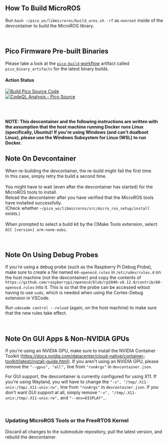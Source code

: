 ## How To Build MicroROS
Run `bash ~/pico_ws/libmicroros/build_uros.sh -rf` as `nonroot` inside of the devcontainer to build the MicroROS library.

<br>

## Pico Firmware Pre-built Binaries
Please take a look at the [`pico-build` workflow](https://github.com/samyarsadat/Micro-ROS-RP2350/actions/workflows/pico-build.yml) artifact called `pico_binary_artifacts` for the latest binary builds.

#### Action Status
[![Build Pico Source Code](https://github.com/samyarsadat/Micro-ROS-RP2350/actions/workflows/pico-build.yml/badge.svg)](https://github.com/samyarsadat/Micro-ROS-RP2350/actions/workflows/pico-build.yml)<br>
[![CodeQL Analysis - Pico Source](https://github.com/samyarsadat/Micro-ROS-RP2350/actions/workflows/pico-codeql.yml/badge.svg)](https://github.com/samyarsadat/Micro-ROS-RP2350/actions/workflows/pico-codeql.yml)

<br>
<br>

**NOTE: This devcontainer and the following instructions are written with the assumption that the host machine running Docker runs Linux (specifically, Ubuntu)! If you're using Windows (and can't dualboot Linux), please use the Windows Subsystem for Linux (WSL) to run Docker.**

## Note On Devcontainer
When re-building the devcontainer, the re-build might fail the first time.<br>
In this case, simply retry the build a second time.<br>
<br>
You might have to wait (even after the devcontainer has started) for the MicroROS tools to install.<br>
Reload the devcontainer after you have verified that the MicroROS tools have installed successfully.<br>
(Check whether `~/pico_ws/libmicroros/src/micro_ros_setup/install` exists.)<br>
<br>
When prompted to select a build kit by the CMake Tools extension, select `GCC [version] arm-none-eabi`.

<br>

## Note On Using Debug Probes
If you're using a debug probe (such as the Raspberry Pi Debug Probe), make sure to create a file named `60-openocd.rules` in `/etc/udev/rules.d` on the host machine (not the devcontainer) and copy the contents of `https://github.com/raspberrypi/openocd/blob/rp2040-v0.12.0/contrib/60-openocd.rules` into it. This is so that the probe can be accessed witout having to use `sudo`, which is needed when using the Cortex-Debug extension in VSCode.

Run `udevadm control --reload` (again, on the host machine) to make sure that the new rules take effect.

<br>

## Note On GUI Apps & Non-NVIDIA GPUs
If you're using an NVIDIA GPU, make sure to install the NVIDIA Container Toolkit (https://docs.nvidia.com/datacenter/cloud-native/container-toolkit/latest/install-guide.html). If you aren't using an NVIDIA GPU, please remove the `"--gpus", "all",` line from `"runArgs"` in `devcontainer.json`.

For GUI support, the devcontainer is currently configured for using X11. If you're using Wayland, you will have to change the `"-v", "/tmp/.X11-unix:/tmp/.X11-unix:rw",` line from `"runArgs"` in `devcontainer.json`. If you don't want GUI support at all, simply remove `"-v", "/tmp/.X11-unix:/tmp/.X11-unix:rw",` and `"--env=DISPLAY",`.

<br>

### Updating MicroROS Tools or the FreeRTOS Kernel
Discard all changes to the submodule repository, pull the latest version, and rebuild the devcontainer.